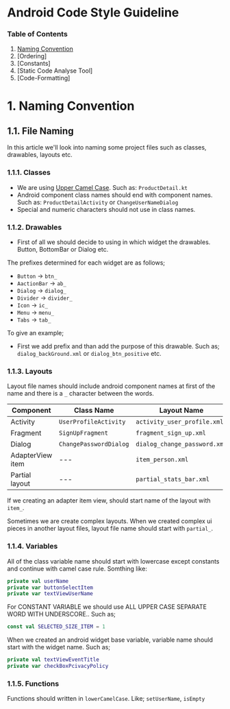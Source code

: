 # Android Code Style Guideline

### Table of Contents
1. [Naming Convention](#naming)
2. [Ordering]
3. [Constants]
4. [Static Code Analyse Tool]
5. [Code-Formatting]

<a name="naming"></a>
# 1. Naming Convention


## 1.1. File Naming
In this article we'll look into naming some project files such as classes, drawables, layouts etc.

### 1.1.1. Classes
- We are using [Upper Camel Case](https://en.wikipedia.org/wiki/Camel_case). Such as: ``ProductDetail.kt``
- Android component class names should end with component names. Such as: ``ProductDetailActivity`` or ``ChangeUserNameDialog``
- Special and numeric characters should not use in class names.

### 1.1.2. Drawables
- First of all we should decide to using in which widget the drawables. Button, BottomBar or Dialog etc.

The prefixes determined for each widget are as follows;
- `Button` -> `btn_`
- `AactionBar` -> `ab_`
- `Dialog` -> `dialog_`
- `Divider` -> `divider_`
- `Icon` -> `ic_`
- `Menu` -> `menu_`
- `Tabs` -> `tab_`

To give an example;
 - First we add prefix and than add the purpose of this drawable. Such as; `dialog_backGround.xml` or `dialog_btn_positive` etc.

### 1.1.3. Layouts
Layout file names should include android component names at first of the name and there is a `_` character between the words.

| Component        | Class Name             | Layout Name                   |
| ---------------- | ---------------------- | ----------------------------- |
| Activity         | `UserProfileActivity`  | `activity_user_profile.xml`   |
| Fragment         | `SignUpFragment`       | `fragment_sign_up.xml`        |
| Dialog           | `ChangePasswordDialog` | `dialog_change_password.xml`  |
| AdapterView item | ---                    | `item_person.xml`             |
| Partial layout   | ---                    | `partial_stats_bar.xml`       |

If we creating an adapter item view, should start name of the layout with `item_`.

Sometimes we are create complex layouts. When we created complex ui pieces in another layout files, layout file name should start with `partial_`.

### 1.1.4. Variables
All of the class variable name should start with lowercase except constants and continue with camel case rule. Somthing like:
```kotlin
private val userName
private var buttonSelectItem
private var textViewUserName
```
For CONSTANT VARIABLE we should use ALL UPPER CASE SEPARATE WORD WITH UNDERSCORE.. Such as;
```kotlin
const val SELECTED_SIZE_ITEM = 1
```
When we created an android widget base variable, variable name should start with the widget name. Such as;
```kotlin
private val textViewEventTitle
private var checkBoxPcivacyPolicy
```
### 1.1.5. Functions
Functions should written in `lowerCamelCase`. Like; `setUserName`, `isEmpty`
